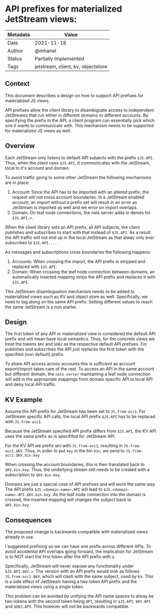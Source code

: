 # API prefixes for materialized JetStream views: 

|Metadata|Value|
|--------|-----|
|Date    |2021-11-18|
|Author  |@mhanel|
|Status  |Partially Implemented|
|Tags    |jetstream, client, kv, objectstore |

## Context

This document describes a design on how to support API prefixes for materialized JS views. 

API prefixes allow the client library to disambiguate access to independent JetStreams that run either in different domains or different accounts.
By specifying the prefix in the API, a client program can essentially pick which one it wants to communicate with.
This mechanism needs to be supported for materialized JS views as well.

## Overview 

Each JetStream only listens to default API subjects with the prefix `$JS.API`.
Thus, when the client uses `$JS.API`, it communicates with the JetStream, local to it's account and domain.

To avoid traffic going to some other JetStream the following mechanisms are in place:
1. Account: Since the API has to be imported with an altered prefix, the request will not cross account boundaries. 
    In a JetStream enabled account, an import without a prefix set will result in an error as JetStream is imported as well and we error on import overlaps. 
2. Domain: On leaf node connections, the nats server adds in denies for `$JS.API.>`.

When the client library sets an API prefix, all API subjects, the client publishes and subscribes to start with that instead of `$JS.API`.
As a result the API traffic will not end up in the local JetStream as that alway only ever subscribes to `$JS.API....`

As messages and subscriptions cross boundaries the following happens:
1. Accounts: When crossing the import, the API prefix is stripped and replaced with `$JS.API`.
2. Domain: When crossing the leaf node connection between domains, an automatically inserted mapping strips the API prefix and replaces it with `$JS.API`.

This JetStream disambiguation mechanism needs to be added to materialized views such as KV and object store as well.
Specifically, we need to tag along on the same API prefix. 
Setting different values to reach the same JetStream is a non starter.

## Design

The first token of any API or materialized view is considered the default API prefix and will mean have local semantics.
Thus, for the concrete views we treat the tokens `$KV` and `$OBJ` as the respective default API prefixes. 
For publishes and subscribes the API just replaces the first token with the specified (non default) prefix. 

To share API access across accounts this is sufficient as account export/import takes care of the rest. 
To access an API in the same account but different domain, the `nats-server` maintaining a leaf node connection will add in the appropriate mappings from domain specific API to local API and deny local API traffic.

## KV Example

Assume the API prefix for JetStream has been set to `JS.from-acc1`.
For JetStream specific API calls, the local API prefix `$JS.API` has to be replaced with `JS.from-acc1`.

Because the JetStream specified API prefix differs from `$JS.API`, the KV API uses the same prefix as is specififed for JetStream API.

For the KV API we prefix `$KV` with `JS.from-acc1`, resulting in `JS.from-acc1.$KV`. 
Thus, in order to put `key` in the bin `bin`, we send to `JS.from-acc1.$KV.bin.key` 

When crossing the account boundaries, this is then translated back to `$KV.bin.key`.
Thus, the underlying stream still needs to be created with a subscription to `$KV.bin.key`. 

Domains are just a special case of API prefixes and will work the same way.
The API prefix `$JS.<domain-name>.API` will lead to `$JS.<domain-name>.API.$KV.bin.key`.
As the leaf node connection into the domain is crossed, the inserted mapping will changes the subject back to `$KV.bin.key`.

## Consequences 

The proposed change is backwards compatible with materialized views already in use. 

I suggested prefixing so we can have one prefix across different APIs. 
To avoid accidental API overlaps going forward, the implication for JetStream is to NOT start the first token after the API prefix with `$`.

Specifically, JetStream will never expose any functionality under `$JS.API.$KV.>`.
The version with an API prefix would look as follows `JS.from-acc1.$KV`, which will clash with the same subject, used by kv.
This is a side effect of JetStream having a two token API prefix and the materialized views using a single token.

This problem can be avoided by unifying the API name spaces to alway be two tokens with the second token being `API`, resulting in `$JS.API`, `$KV.API` and `$OBJ.API`.
This however will not be backwards compatible.

